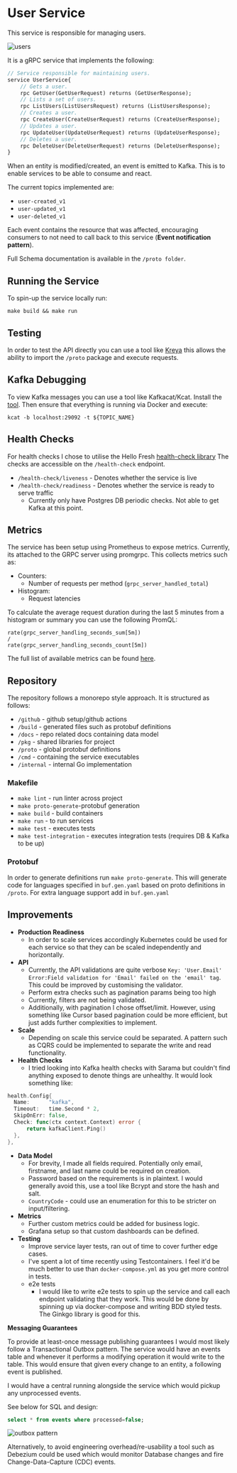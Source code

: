 # User Service
This service is responsible for managing users.
 
![users](./docs/img/users.svg) 

It is a gRPC service that implements the following:

```protobuf
// Service responsible for maintaining users.
service UserService{
    // Gets a user.
    rpc GetUser(GetUserRequest) returns (GetUserResponse);
    // Lists a set of users.
    rpc ListUsers(ListUsersRequest) returns (ListUsersResponse);
    // Creates a user.
    rpc CreateUser(CreateUserRequest) returns (CreateUserResponse);
    // Updates a user.
    rpc UpdateUser(UpdateUserRequest) returns (UpdateUserResponse);
    // Deletes a user.
    rpc DeleteUser(DeleteUserRequest) returns (DeleteUserResponse);
}
```

When an entity is modified/created,  an event is emitted to Kafka. This is to enable
services to be able to consume and react.  

The current topics implemented are:
* `user-created_v1`
* `user-updated_v1`
* `user-deleted_v1`

Each event contains the resource that was affected, encouraging consumers to not need to call back to this service
(**Event notification pattern**). 

Full Schema documentation is available in the `/proto folder`.

## Running the Service

To spin-up the service locally run:
```shell
make build && make run
```

## Testing
In order to test the API directly you can use a tool like [Kreya](https://kreya.app/)
this allows the ability to import the `/proto` package and execute requests.

## Kafka Debugging
To view Kafka messages you can use a tool like Kafkacat/Kcat. Install the [tool](https://github.com/edenhill/kcat).
Then ensure that everything is running via Docker and execute: 

```shell
kcat -b localhost:29092 -t ${TOPIC_NAME}
```

## Health Checks
For health checks I chose to utilise the Hello Fresh [health-check library](http://github.com/hellofresh/health-go/v5)
The checks are accessible on the `/health-check` endpoint.

* `/health-check/liveness` - Denotes whether the service is live
* `/health-check/readiness` - Denotes whether the service is ready to serve traffic 
  * Currently only have Postgres DB periodic checks. Not able to get Kafka at this point. 

## Metrics
The service has been setup using Prometheus to expose metrics. Currently, its attached to the GRPC server using promgrpc. 
This collects metrics such as:
* Counters:
  * Number of requests per method (`grpc_server_handled_total`)
* Histogram:
  * Request latencies

To calculate the average request duration during the last 5 minutes from a histogram or summary you can use the following
PromQL:

```
rate(grpc_server_handling_seconds_sum[5m])
/ 
rate(grpc_server_handling_seconds_count[5m])
```

The full list of available metrics can be found [here](https://github.com/grpc-ecosystem/go-grpc-prometheus). 



## Repository
The repository follows a monorepo style approach.
It is structured as follows:

* `/github` - github setup/github actions
* `/build` - generated files such as protobuf definitions
* `/docs` - repo related docs containing data model
* `/pkg` - shared libraries for project
* `/proto` - global protobuf definitions
* `/cmd` - containing the service executables
* `/internal` - internal Go implementation


### Makefile
* `make lint` - run linter across project
* `make proto-generate`-protobuf generation
* `make build` - build containers
* `make run` - to run services
* `make test` - executes tests
* `make test-integration` - executes integration tests (requires DB & Kafka to be up)

### Protobuf
In order to generate definitions run `make proto-generate`. This will
generate code for languages specified in `buf.gen.yaml` based on
proto definitions in `/proto`. For extra language support
add in `buf.gen.yaml`


## Improvements 
* **Production Readiness**
  * In order to scale services accordingly Kubernetes could be used for each service
    so that they can be scaled independently and horizontally.
* **API**
  * Currently, the API validations are quite verbose `Key: 'User.Email' Error:Field validation for 'Email' failed on the 'email' tag`.
  This could be improved by customising the validator.
  * Perform extra checks such as pagination params being too high
  * Currently, filters are not being validated.
  * Additionally, with pagination I chose offset/limit. However, using something like Cursor based pagination could be
  more efficient, but just adds further complexities to implement.
* **Scale**
  * Depending on scale this service could be separated. A pattern such as CQRS could be implemented to separate the write
   and read functionality.
* **Health Checks**
  * I tried looking into Kafka health checks with Sarama but couldn't find anything exposed to denote things are unhealthy.
It would look something like:
```go
health.Config{
  Name:      "kafka",
  Timeout:   time.Second * 2,
  SkipOnErr: false,
  Check: func(ctx context.Context) error {
      return kafkaClient.Ping()
  },
},
```

* **Data Model**
  * For brevity, I made all fields required. Potentially only email, firstname, and last name could be required on creation.
  * Password based on the requirements is in plaintext. I would generally avoid this, use a tool like Bcrypt and store the hash and salt.
  * `CountryCode` - could use an enumeration for this to be stricter on input/filtering.
* **Metrics**
    * Further custom metrics could be added for business logic. 
    * Grafana setup so that custom dashboards can be defined. 
* **Testing**
  * Improve service layer tests, ran out of time to cover further edge cases.
  * I've spent a lot of time recently using Testcontainers. I feel it'd be much better to use than `docker-compose.yml` as you get more control in tests. 
  * e2e tests
    * I would like to write e2e tests to spin up the service and call each endpoint validating that they work. This would be done by spinning up via docker-compose and writing BDD styled tests. The Ginkgo library is good for this.

**Messaging Guarantees**

To provide at least-once message publishing guarantees I would most likely follow a Transactional Outbox pattern.
The service would have an events table and whenever it performs a modifying operation
it would write to the table. This would ensure that given every change to an entity, a following event
is published.

I would have a central running alongside the service which would pickup 
any unprocessed events.


See below for SQL and design:
```sql
select * from events where processed=false;
```
![outbox pattern](./docs/img/outbox.svg)

Alternatively, to avoid engineering overhead/re-usability a tool such as Debezium could be used
which would monitor Database changes and fire Change-Data-Capture (CDC) events.
